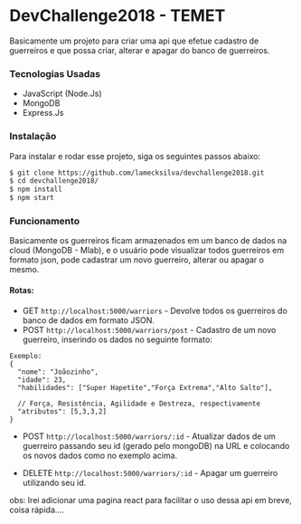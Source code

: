 # DevChallenge2018 - TEMET

Basicamente um projeto para criar uma api que efetue cadastro de guerreiros e que possa criar, alterar e apagar do banco de guerreiros.

### Tecnologias Usadas

- JavaScript (Node.Js)
- MongoDB
- Express.Js

### Instalação

Para instalar e rodar esse projeto, siga os seguintes passos abaixo:

```sh
$ git clone https://github.com/lamecksilva/devchallenge2018.git
$ cd devchallenge2018/
$ npm install
$ npm start
```

### Funcionamento

Basicamente os guerreiros ficam armazenados em um banco de dados na cloud (MongoDB - Mlab), e o usuário pode visualizar todos guerreiros em formato json, pode cadastrar um novo guerreiro, alterar ou apagar o mesmo.

#### Rotas:

- GET `http://localhost:5000/warriors` - Devolve todos os guerreiros do banco de dados em formato JSON.
- POST `http://localhost:5000/warriors/post` - Cadastro de um novo guerreiro, inserindo os dados no seguinte formato:

```
Exemplo:
{
  "nome": "Joãozinho",
  "idade": 23,
  "habilidades": ["Super Hapetite","Força Extrema","Alto Salto"],

  // Força, Resistência, Agilidade e Destreza, respectivamente
  "atributos": [5,3,3,2]
}
```

- POST `http://localhost:5000/warriors/:id` - Atualizar dados de um guerreiro passando seu id (gerado pelo mongoDB) na URL e colocando os novos dados como no exemplo acima.

- DELETE `http://localhost:5000/warriors/:id` - Apagar um guerreiro utilizando seu id.


obs: Irei adicionar uma pagina react para facilitar o uso dessa api em breve, coisa rápida....
